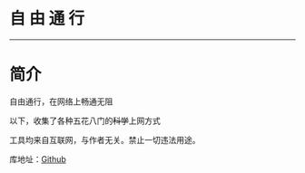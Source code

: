 
# 							 自 由 通 行

------



# 简介

自由通行，在网络上畅通无阻

以下，收集了各种五花八门的~~科学~~上网方式

工具均来自互联网，与作者无关。禁止一切违法用途。

库地址：[Github](https://github.com/SGchao/freepassage)
